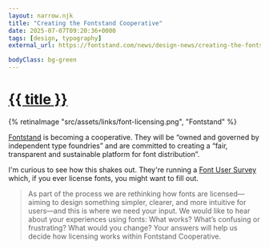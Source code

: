 ```yaml
---
layout: narrow.njk
title: "Creating the Fontstand Cooperative"
date: 2025-07-07T09:20:36+0000
tags: [design, typography]
external_url: https://fontstand.com/news/design-news/creating-the-fontstand-cooperative/?ref=daniel.pizza

bodyClass: bg-green
---
```


<h1><a href="{{ external_url }}">{{ title }}</a></h1>

{% retinaImage "src/assets/links/font-licensing.png", "Fontstand" %}

<a href="https://fontstand.com/?ref=daniel.pizza" title="Fontstand" target="_blank" rel="external">Fontstand</a> is becoming a cooperative. They will be “owned and governed by independent type foundries” and are committed to creating a “fair, transparent and sustainable platform for font distribution”.

I'm curious to see how this shakes out. They're running a <a href="https://typotheque.qualtrics.com/jfe/form/SV_6Sto8k1QfqxsR4a" title="font user survey" rel="external" target="_blank">Font User Survey</a> which, if you ever license fonts, you might want to fill out. 

> As part of the process we are rethinking how fonts are licensed—aiming to design something simpler, clearer, and more intuitive for users—and this is where we need your input. We would like to hear about your experiences using fonts: What works? What’s confusing or frustrating? What would you change? Your answers will help us decide how licensing works within Fontstand Cooperative.

